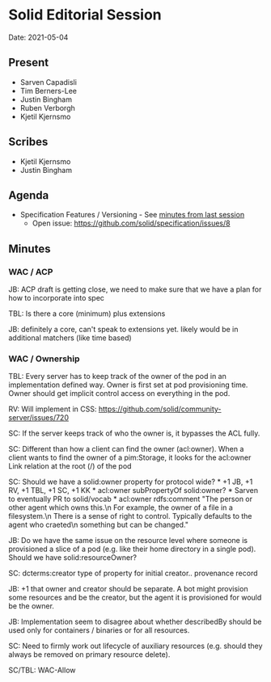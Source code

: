 # Solid Editorial Session
Date: 2021-05-04

## Present

- Sarven Capadisli
- Tim Berners-Lee
- Justin Bingham
- Ruben Verborgh
- Kjetil Kjernsmo

## Scribes

- Kjetil Kjernsmo
- Justin Bingham

## Agenda

- Specification Features / Versioning - See [minutes from last session](https://hackmd.io/-0FgJSKtQMqiPuZczbVs4A)
    - Open issue: https://github.com/solid/specification/issues/8

## Minutes

### WAC / ACP

JB: ACP draft is getting close, we need to make sure that we have a plan for how to incorporate into spec

TBL: Is there a core (minimum) plus extensions

JB: definitely a core, can't speak to extensions yet. likely would be in additional matchers (like time based)

### WAC / Ownership

TBL: Every server has to keep track of the owner of the pod in an implementation defined way. Owner is first set at pod provisioning time. Owner should get implicit control access on everything in the pod.

RV: Will implement in CSS: https://github.com/solid/community-server/issues/720

SC: If the server keeps track of who the owner is, it bypasses the ACL fully.

SC: Different than how a client can find the owner (acl:owner). When a client wants to find the owner of a pim:Storage, it looks for the acl:owner Link relation at the root (/) of the pod

SC: Should we have a solid:owner property for protocol wide?
    * +1 JB, +1 RV, +1 TBL, +1 SC, +1 KK
    * acl:owner subPropertyOf solid:owner?
    * Sarven to eventually PR to solid/vocab
    * acl:owner rdfs:comment "The person or other agent which owns this.\n    For example, the owner of a file in a filesystem.\n    There is a sense of right to control.   Typically defaults to the agent who craeted\n    something but can be changed."
    

JB: Do we have the same issue on the resource level where someone is provisioned a slice of a pod (e.g. like their home directory in a single pod). Should we have solid:resourceOwner?

SC: dcterms:creator type of property for initial creator.. provenance record

JB: +1 that owner and creator should be separate. A bot might provision some resources and be the creator, but the agent it is provisioned for would be the owner.

JB: Implementation seem to disagree about whether describedBy should be used only for containers / binaries or for all resources.

SC: Need to firmly work out lifecycle of auxiliary resources (e.g. should they always be removed on primary resource delete).

SC/TBL: WAC-Allow
